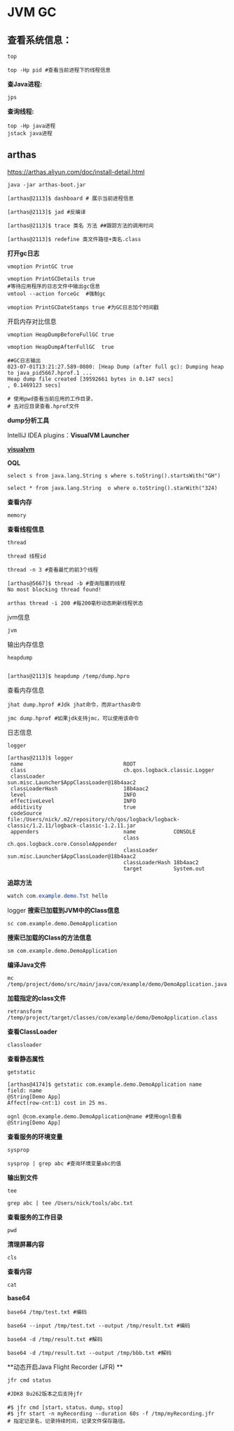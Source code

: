 # JVM GC

## 查看系统信息：
```shell
top

top -Hp pid #查看当前进程下的线程信息
```

**查Java进程:**
```shell
jps
```
**查询线程:**
```shell
top -Hp java进程
jstack java进程
```

## arthas
https://arthas.aliyun.com/doc/install-detail.html
```shell
java -jar arthas-boot.jar

[arthas@2113]$ dashboard # 展示当前进程信息

[arthas@2113]$ jad #反编译

[arthas@2113]$ trace 类名 方法 ##跟踪方法的调用时间

[arthas@2113]$ redefine 类文件路径+类名.class
```

**打开gc日志**

```shell
vmoption PrintGC true

vmoption PrintGCDetails true
#等待应用程序的日志文件中输出gc信息
vmtool --action forceGc  #强制gc

vmoption PrintGCDateStamps true #为GC日志加个时间戳
```

开启内存对比信息
```shell
vmoption HeapDumpBeforeFullGC true

vmoption HeapDumpAfterFullGC  true

##GC日志输出
023-07-01T13:21:27.589-0800: [Heap Dump (after full gc): Dumping heap to java_pid5667.hprof.1 ...
Heap dump file created [39592661 bytes in 0.147 secs]
, 0.1469123 secs]

# 使用pwd查看当前应用的工作目录，
# 去对应目录查看.hprof文件
```

**dump分析工具**

IntelliJ IDEA plugins：**VisualVM Launcher**

**[visualvm](https://visualvm.github.io/download.html)**

**OQL**
```shell
select s from java.lang.String s where s.toString().startsWith("GH")

select * from java.lang.String  o where o.toString().starWith("324)
```

**查看内存**
```shell
memory
```
**查看线程信息**
```shell
thread

thread 线程id

thread -n 3 #查看最忙的前3个线程

[arthas@5667]$ thread -b #查询阻塞的线程
No most blocking thread found!

arthas thread -i 200 #每200毫秒动态刷新线程状态
```
jvm信息
```shell
jvm
```
输出内存信息
```shell
heapdump


[arthas@2113]$ heapdump /temp/dump.hpro
```
查看内存信息
```shell
jhat dump.hprof #Jdk jhat命令，而非arthas命令

jmc dump.hprof #如果jdk支持jmc，可以使用该命令
```

日志信息
```shell
logger

[arthas@2113]$ logger
 name                                ROOT                                                                                                                                                                             
 class                               ch.qos.logback.classic.Logger                                                                                                                                                    
 classLoader                         sun.misc.Launcher$AppClassLoader@18b4aac2                                                                                                                                        
 classLoaderHash                     18b4aac2                                                                                                                                                                         
 level                               INFO                                                                                                                                                                             
 effectiveLevel                      INFO                                                                                                                                                                             
 additivity                          true                                                                                                                                                                             
 codeSource                          file:/Users/nick/.m2/repository/ch/qos/logback/logback-classic/1.2.11/logback-classic-1.2.11.jar                                                                                 
 appenders                           name            CONSOLE                                                                                                                                                          
                                     class           ch.qos.logback.core.ConsoleAppender                                                                                                                              
                                     classLoader     sun.misc.Launcher$AppClassLoader@18b4aac2                                                                                                                        
                                     classLoaderHash 18b4aac2                                                                                                                                                         
                                     target          System.out                          
```
**追踪方法**

```java
watch com.example.demo.Tst hello
```


logger
**搜索已加载到JVM中的Class信息**
```shell
sc com.example.demo.DemoApplication
```

**搜索已加载的Class的方法信息**
```shell
sm com.example.demo.DemoApplication
```


**编译Java文件**
```shell
mc /temp/project/demo/src/main/java/com/example/demo/DemoApplication.java
```

**加载指定的class文件**
```shell
retransform /temp/project/target/classes/com/example/demo/DemoApplication.class
```
**查看ClassLoader**
```shell
classloader
```
**查看静态属性**

```shell
getstatic

[arthas@4174]$ getstatic com.example.demo.DemoApplication name
field: name
@String[Demo App]
Affect(row-cnt:1) cost in 25 ms.
```
```shell
ognl @com.example.demo.DemoApplication@name #使用ognl查看
@String[Demo App]
```

**查看服务的环境变量**

```shell
sysprop

sysprop | grep abc #查询环境变量abc的值
```

**输出到文件**
```shell
tee 

grep abc | tee /Users/nick/tools/abc.txt
```
**查看服务的工作目录**
```shell
pwd
```
**清理屏幕内容**

```shell
cls
```

**查看内容**

```shell
cat
```

**base64**

```shell
base64 /tmp/test.txt #编码

base64 --input /tmp/test.txt --output /tmp/result.txt #编码

base64 -d /tmp/result.txt #解码

base64 -d /tmp/result.txt --output /tmp/bbb.txt #解码
```

**动态开启Java Flight Recorder (JFR) **

```shell
jfr cmd status
 
#JDK8 8u262版本之后支持jfr

#$ jfr cmd [start，status，dump，stop]
#$ jfr start -n myRecording --duration 60s -f /tmp/myRecording.jfr
# 指定记录名，记录持续时间，记录文件保存路径。
```



